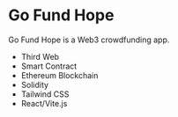 # Go Fund Hope
Go Fund Hope is a Web3 crowdfunding app. 

- Third Web
- Smart Contract
- Ethereum Blockchain
- Solidity 
- Tailwind CSS
- React/Vite.js
